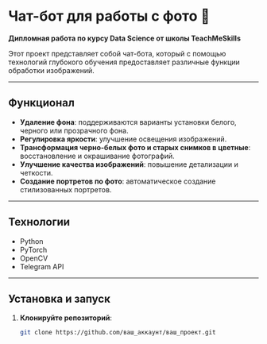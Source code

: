 # Чат-бот для работы с фото 📸  
**Дипломная работа по курсу Data Science от школы TeachMeSkills**  

Этот проект представляет собой чат-бота, который с помощью технологий глубокого обучения предоставляет различные функции обработки изображений.

---

## Функционал  
- **Удаление фона**: поддерживаются варианты установки белого, черного или прозрачного фона.  
- **Регулировка яркости**: улучшение освещения изображений.  
- **Трансформация черно-белых фото и старых снимков в цветные**: восстановление и окрашивание фотографий.  
- **Улучшение качества изображений**: повышение детализации и четкости.  
- **Создание портретов по фото**: автоматическое создание стилизованных портретов.  

---

## Технологии  
- Python  
- PyTorch  
- OpenCV  
- Telegram API  

---

## Установка и запуск  

1. **Клонируйте репозиторий**:  
   ```bash
   git clone https://github.com/ваш_аккаунт/ваш_проект.git
